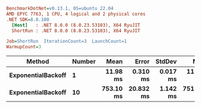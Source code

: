 ``` ini

BenchmarkDotNet=v0.13.1, OS=ubuntu 22.04
AMD EPYC 7763, 1 CPU, 4 logical and 2 physical cores
.NET SDK=8.0.100
  [Host]   : .NET 8.0.0 (8.0.23.53103), X64 RyuJIT
  ShortRun : .NET 8.0.0 (8.0.23.53103), X64 RyuJIT

Job=ShortRun  IterationCount=3  LaunchCount=1  
WarmupCount=3  

```
|             Method | Number |      Mean |     Error |   StdDev |       Min |       Max | Allocated |
|------------------- |------- |----------:|----------:|---------:|----------:|----------:|----------:|
| **ExponentialBackoff** |      **1** |  **11.98 ms** |  **0.310 ms** | **0.017 ms** |  **11.96 ms** |  **11.99 ms** |     **519 B** |
| **ExponentialBackoff** |     **10** | **753.10 ms** | **20.832 ms** | **1.142 ms** | **751.78 ms** | **753.77 ms** |         **-** |
